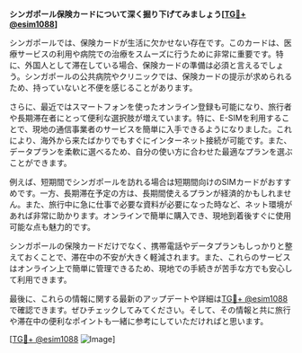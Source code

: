 **シンガポール保険カードについて深く掘り下げてみましょう[[TG💪+ @esim1088](https://t.me/s/esim1088)]**

シンガポールでは、保険カードが生活に欠かせない存在です。このカードは、医療サービスの利用や病院での治療をスムーズに行うために非常に重要です。特に、外国人として滞在している場合、保険カードの準備は必須と言えるでしょう。シンガポールの公共病院やクリニックでは、保険カードの提示が求められるため、持っていないと不便を感じることがあります。

さらに、最近ではスマートフォンを使ったオンライン登録も可能になり、旅行者や長期滞在者にとって便利な選択肢が増えています。特に、E-SIMを利用することで、現地の通信事業者のサービスを簡単に入手できるようになりました。これにより、海外から来たばかりでもすぐにインターネット接続が可能です。また、データプランを柔軟に選べるため、自分の使い方に合わせた最適なプランを選ぶことができます。

例えば、短期間でシンガポールを訪れる場合は短期間向けのSIMカードがおすすめです。一方、長期滞在予定の方は、長期間使えるプランが経済的かもしれません。また、旅行中に急に仕事で必要な資料が必要になった時など、ネット環境があれば非常に助かります。オンラインで簡単に購入でき、現地到着後すぐに使用可能な点も魅力的です。

シンガポールの保険カードだけでなく、携帯電話やデータプランもしっかりと整えておくことで、滞在中の不安が大きく軽減されます。また、これらのサービスはオンライン上で簡単に管理できるため、現地での手続きが苦手な方でも安心して利用できます。

最後に、これらの情報に関する最新のアップデートや詳細は[TG💪+ @esim1088](https://t.me/s/esim1088)で確認できます。ぜひチェックしてみてください。そして、その情報と共に旅行や滞在中の便利なポイントも一緒に参考にしていただければと思います。

[[TG💪+ @esim1088](https://t.me/s/esim1088) ![Image](https://i.postimg.cc/Y0z9fWf4/image.png)]